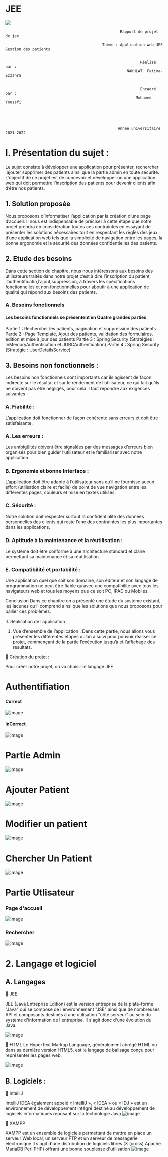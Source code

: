 # JEE

<img src="https://user-images.githubusercontent.com/74434162/166102713-25d235fd-5026-4097-966b-ffd41c06111a.png"  align="center" />



	                                                   Rapport de projet de jee 

                                               Thème : Application web JEE Gestion des patients
                                                           

                                                                Réalisé par :
                                                          NAKHLAT  Fatima-Ezzahra 


                                                                Encadré par :
                                                              Mohamed Youssfi


                                            


                                                      Année universitaire 2021-2022
						      


<h1>I.	Présentation du sujet : </h1>
Le sujet consiste à développer une application pour présenter, rechercher ,ajouter supprimer des patients ainsi que la partie admin en toute sécurité. L'objectif de ce projet est de concevoir et développer un une application web qui doit permettre l’inscription des patients pour devenir clients afin d’être nos patients.
<h2>1.	Solution proposée</h2>
 Nous proposons d’informatiser l’application par la création d’une page d’accueil. Il nous est indispensable de préciser à cette étape que notre projet prendra en considération toutes ces contraintes en essayant de présenter les solutions nécessaires tout en respectant les règles des jeux d’une application web tels que la simplicité de navigation entre les pages, la bonne ergonomie et la sécurité des données confidentielles des patients.

<h2>2.	Etude des besoins </h2>
Dans cette section du chapitre, nous nous intéressons aux besoins des utilisateurs traités dans notre projet c’est à dire l’inscription du patient, l’authentificatin,l’ajout,suppression, à travers les spécifications fonctionnelles et non fonctionnelles pour aboutir à une application de qualité qui répond aux besoins des patients. 
<h3>A.	Besoins fonctionnels</h3>

 <h4>Les besoins fonctionnels se présentent en Quatre grandes parties</h4> 
 	Partie 1 : Rechercher les patients, pagination et suppression des patients
 	Partie 2 : Page Template, Ajout des patients, validation des formulaires, édition et mise à jour des patients
 	Partie 3 : Spring Security (Stratégies : InMemoryAuthentication et JDBCAuthentication)
 	Partie 4 : Spring Security (Stratégie : UserDetailsService)
<h2>3.	Besoins non fonctionnels :</h2>

Les besoins non fonctionnels sont importants car ils agissent de façon indirecte sur le résultat et sur le rendement de l’utilisateur, ce qui fait qu’ils ne doivent pas être négligés, pour cela il faut répondre aux exigences suivantes : 

<h3>A.	Fiabilité :</h3> 
L’application doit fonctionner de façon cohérente sans erreurs et doit être satisfaisante. 
<h3>A.	Les erreurs :</h3>
Les ambigüités doivent être signalées par des messages d’erreurs bien organisés pour bien guider l’utilisateur et le familiariser avec notre application. 
<h3>B.	Ergonomie et bonne Interface : </h3>
L’application doit être adapté à l’utilisateur sans qu’il ne fournisse aucun effort (utilisation claire et facile) de point de vue navigation entre les différentes pages, couleurs et mise en textes utilisés.
<h3>C.	Sécurité :</h3> 
Notre solution doit respecter surtout la confidentialité des données personnelles des clients qui reste l’une des contraintes les plus importantes dans les applications. 
<h3>D.	Aptitude à la maintenance et la réutilisation : </h3>

Le système doit être conforme à une architecture standard et claire permettant sa maintenance et sa réutilisation. 

<h3>E.	Compatibilité et portabilité : </h3>

Une application quel que soit son domaine, son éditeur et son langage de programmation ne peut être fiable qu’avec une compatibilité avec tous les navigateurs web et tous les moyens que ce soit PC, IPAD ou Mobiles. 


Conclusion 
Dans ce chapitre on a présenté une étude du système existant, les lacunes qu’il comprend ainsi que les solutions que nous proposons pour pallier ces problèmes.



II.	Réalisation de l’application   
1.	Vue d’ensemble de l’application :
 Dans cette partie, nous allons vous présenter les différentes étapes qu’on a suivi pour pouvoir réaliser ce projet, commençant de la partie l’exécution jusqu’à et l’affichage des résultats.


	Création du projet :

Pour créer notre projet, on va choisir le langage JEE




<h1>Authentifiation</h1>
<h4> Correct </h4>

![image](https://user-images.githubusercontent.com/74434162/166125632-96321dea-154a-4c20-81e5-06cc0d616a00.png)

<h4> InCorrect </h4>

![image](https://user-images.githubusercontent.com/74434162/166126744-6a466685-84b5-4884-9e53-ea90aa020913.png)

<h1>Partie Admin</h1>

![image](https://user-images.githubusercontent.com/74434162/166126543-58e91d54-1458-449b-8873-df76c394d07b.png)

<h1>Ajouter Patient</h1>

![image](https://user-images.githubusercontent.com/74434162/166126549-c006f874-44b2-4f1c-a7c9-d841ace3c7df.png)

<h1>Modifier un patient</h1>

![image](https://user-images.githubusercontent.com/74434162/166126558-38453add-ca1a-4ca7-bd06-8e420447121b.png)

<h1>Chercher Un Patient</h1>

![image](https://user-images.githubusercontent.com/74434162/166126565-1a663e12-105d-4ec2-b481-f784354bd811.png)

<h1>Partie Utlisateur</h1>
<h3>Page d'accueil</h3>

![image](https://user-images.githubusercontent.com/74434162/166126583-ff10bd7b-ffdb-42e7-9da4-65821ad075ad.png)

<h3>Rechercher</h3>

![image](https://user-images.githubusercontent.com/74434162/166126588-bf360592-f4fc-4b28-b03e-eb82678e0df8.png)

<h1>2.	Langage et logiciel</h1>

<h2>A.	Langages</h2>

	JEE

JEE (Java Entreprise Edition) est la version entreprise de la plate-forme "Java" qui se compose de l'environnement "JSE" ainsi que de nombreuses API et composants destinés à une utilisation "côté serveur" au sein du système d'information de l'entreprise. Il s'agit donc d'une évolution du Java.

![image](https://user-images.githubusercontent.com/74434162/166126336-65852bc7-f846-4fe6-9291-ff66210b55a3.png)


	HTML
Le HyperText Markup Language, généralement abrégé HTML ou dans sa dernière version HTML5, est le langage de balisage conçu pour représenter les pages web.

![image](https://user-images.githubusercontent.com/74434162/166126400-7e2f30f3-ca2d-4aab-8807-18007838bfc0.png)

<h2>B.	Logiciels :</h2>

	 IntelliJ

IntelliJ IDEA également appelé « IntelliJ », « IDEA » ou « IDJ » est un environnement de développement intégré destiné au développement de logiciels informatiques reposant sur la technologie Java
![image](https://user-images.githubusercontent.com/74434162/166126602-da605288-bdf3-4009-9ade-5ee798b34f47.png)


  
	XAMPP

XAMPP est un ensemble de logiciels permettant de mettre en place un serveur Web local, un serveur FTP et un serveur de messagerie électronique.Il s'agit d'une distribution de logiciels libres (X (cross) Apache MariaDB Perl PHP) offrant une bonne souplesse d'utilisation
![image](https://user-images.githubusercontent.com/74434162/166126432-4da1a641-dc18-4d97-a81e-4346e025335e.png)








